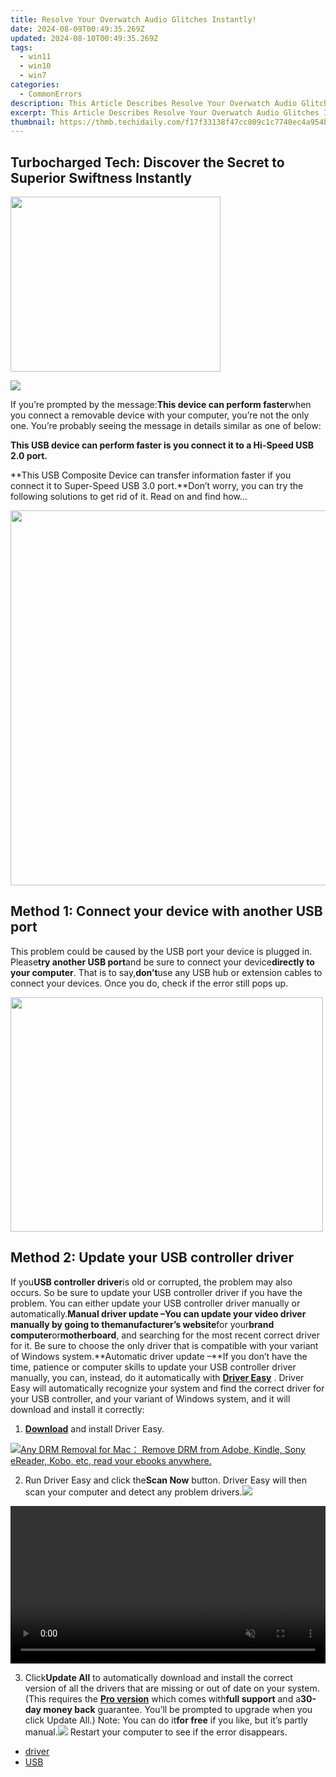 ```yaml
---
title: Resolve Your Overwatch Audio Glitches Instantly!
date: 2024-08-09T00:49:35.269Z
updated: 2024-08-10T00:49:35.269Z
tags:
  - win11
  - win10
  - win7
categories:
  - CommonErrors
description: This Article Describes Resolve Your Overwatch Audio Glitches Instantly!
excerpt: This Article Describes Resolve Your Overwatch Audio Glitches Instantly!
thumbnail: https://thmb.techidaily.com/f17f33138f47cc809c1c7740ec4a954bd7d355028092c16b39a2af30bc8bac07.jpg
---
```


## Turbocharged Tech: Discover the Secret to Superior Swiftness Instantly

<!-- affiliate ads begin -->
<a href="https://aligracehair.sjv.io/c/5597632/2087264/19272" target="_top" id="2087264"><img src="//a.impactradius-go.com/display-ad/19272-2087264" border="0" alt="" width="336" height="280"/></a><img height="0" width="0" src="https://imp.pxf.io/i/5597632/2087264/19272" style="position:absolute;visibility:hidden;" border="0" />
<!-- affiliate ads end -->
![](https://images.drivereasy.com/wp-content/uploads/2018/09/img_5b9b5d3e6c799.jpg)

If you’re prompted by the message:**This device can perform faster**when you connect a removable device with your computer, you’re not the only one. You’re probably seeing the message in details similar as one of below:

 **This USB device can perform faster is you connect it to a Hi-Speed USB 2.0 port.**

 **This USB Composite Device can transfer information faster if you connect it to Super-Speed USB 3.0 port.**Don’t worry, you can try the following solutions to get rid of it. Read on and find how…

<!-- affiliate ads begin -->
<a href="https://appsumo.8odi.net/c/5597632/2082538/7443" target="_top" id="2082538"><img src="//a.impactradius-go.com/display-ad/7443-2082538" border="0" alt="" width="1200" height="600"/></a><img height="0" width="0" src="https://appsumo.8odi.net/i/5597632/2082538/7443" style="position:absolute;visibility:hidden;" border="0" />
<!-- affiliate ads end -->
## Method 1: Connect your device with another USB port

This problem could be caused by the USB port your device is plugged in. Please**try another USB port**and be sure to connect your device**directly to your computer**. That is to say,**don’t**use any USB hub or extension cables to connect your devices. Once you do, check if the error still pops up.

<!-- affiliate ads begin -->
<a href="https://electronicx.pxf.io/c/5597632/1872456/14483" target="_top" id="1872456"><img src="//a.impactradius-go.com/display-ad/14483-1872456" border="0" alt="" width="500" height="375"/></a><img height="0" width="0" src="https://imp.pxf.io/i/5597632/1872456/14483" style="position:absolute;visibility:hidden;" border="0" />
<!-- affiliate ads end -->
## Method 2: Update your USB controller driver

If you**USB controller driver**is old or corrupted, the problem may also occurs. So be sure to update your USB controller driver if you have the problem. You can either update your USB controller driver manually or automatically.**Manual driver update –**You can update your video driver manually by going to the**manufacturer’s website**for your**brand computer**or**motherboard**, and searching for the most recent correct driver for it. Be sure to choose the only driver that is compatible with your variant of Windows system.**Automatic driver update –**If you don’t have the time, patience or computer skills to update your USB controller driver manually, you can, instead, do it automatically with **[Driver Easy](https://tools.techidaily.com/drivereasy/download/)** . Driver Easy will automatically recognize your system and find the correct driver for your USB controller, and your variant of Windows system, and it will download and install it correctly:

1. **[Download](https://tools.techidaily.com/drivereasy/download/)**  and install Driver Easy.
<!-- affiliate ads begin -->
<a href="https://secure.2checkout.com/order/checkout.php?PRODS=4600114&QTY=1&AFFILIATE=108875&CART=1"><img src="https://www.epubor.com/images/drm-removal-feature2.png" border="0">Any DRM Removal for Mac： Remove DRM from Adobe, Kindle, Sony eReader, Kobo, etc, read your ebooks anywhere.</a>
<!-- affiliate ads end -->
2. Run Driver Easy and click the**Scan Now** button. Driver Easy will then scan your computer and detect any problem drivers.![](https://images.drivereasy.com/wp-content/uploads/2018/09/img_5b9b64d36354d.jpg)
<!-- affiliate ads begin -->
<a href="https://secure.2checkout.com/order/checkout.php?PRODS=36506229&QTY=1&AFFILIATE=108875&CART=1"><video width="100%" height="" class="rounded-t-md shadow-lg relative z-20" controls="" autoplay="" loop="" muted="" playsinline="" webkit-playinginline="">
<source type="video/mp4" src="https://aidaform.com/images/videos/aidaform-welcome-site.mp4"><source type="video/webm" src="https://aidaform.com/images/videos/aidaform-welcome-site.webm"></video></a>
<!-- affiliate ads end -->
3. Click**Update All** to automatically download and install the correct version of all the drivers that are missing or out of date on your system. (This requires the **[Pro version](https://tools.techidaily.com/drivereasy/download/)**  which comes with**full support** and a**30-day money back** guarantee. You’ll be prompted to upgrade when you click Update All.) Note: You can do it**for free** if you like, but it’s partly manual.![](https://images.drivereasy.com/wp-content/uploads/2018/09/img_5b9b649a0def7.jpg)
Restart your computer to see if the error disappears.

* [driver](https://tools.techidaily.com/drivereasy/download/)
* [USB](https://tools.techidaily.com/drivereasy/download/)

<ins class="adsbygoogle"
     style="display:block"
     data-ad-format="autorelaxed"
     data-ad-client="ca-pub-7571918770474297"
     data-ad-slot="1223367746"></ins>



<ins class="adsbygoogle"
     style="display:block"
     data-ad-client="ca-pub-7571918770474297"
     data-ad-slot="8358498916"
     data-ad-format="auto"
     data-full-width-responsive="true"></ins>
